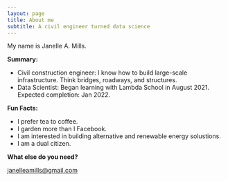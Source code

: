 ```yaml
---
layout: page
title: About me
subtitle: A civil engineer turned data science
---
```


My name is Janelle A. Mills.

**Summary:**

- Civil construction engineer: I know how to build large-scale infrastructure. Think bridges, roadways, and structures.
- Data Scientist: Began learning with Lambda School in August 2021. Expected completion: Jan 2022.

**Fun Facts:**
- I prefer tea to coffee.
- I garden more than I Facebook.
- I am interested in building alternative and renewable energy solustions.
- I am a dual citizen.


**What else do you need?**

janelleamills@gmail.com
